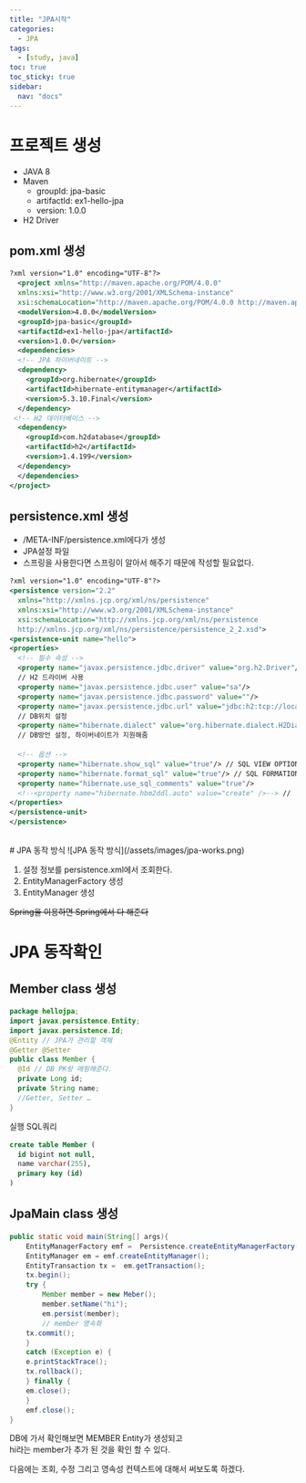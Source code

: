 ```yaml
---
title: "JPA시작"
categories:
  - JPA
tags:
  - [study, java]
toc: true
toc_sticky: true
sidebar: 
  nav: "docs"
---
```


# 프로젝트 생성
- JAVA 8
- Maven
  - groupId: jpa-basic
  - artifactId: ex1-hello-jpa
  - version: 1.0.0
- H2 Driver 

## pom.xml 생성
```xml
?xml version="1.0" encoding="UTF-8"?> 
  <project xmlns="http://maven.apache.org/POM/4.0.0" 
  xmlns:xsi="http://www.w3.org/2001/XMLSchema-instance" 
  xsi:schemaLocation="http://maven.apache.org/POM/4.0.0 http://maven.apache.org/xsd/maven-4.0.0.xsd"> 
  <modelVersion>4.0.0</modelVersion> 
  <groupId>jpa-basic</groupId> 
  <artifactId>ex1-hello-jpa</artifactId> 
  <version>1.0.0</version> 
  <dependencies> 
  <!-- JPA 하이버네이트 --> 
  <dependency> 
    <groupId>org.hibernate</groupId> 
    <artifactId>hibernate-entitymanager</artifactId> 
    <version>5.3.10.Final</version> 
  </dependency> 
 <!-- H2 데이터베이스 --> 
  <dependency> 
    <groupId>com.h2database</groupId> 
    <artifactId>h2</artifactId> 
    <version>1.4.199</version> 
  </dependency> 
  </dependencies> 
</project>
```

## persistence.xml 생성
- /META-INF/persistence.xml에다가 생성
- JPA설정 파일
- 스프링을 사용한다면 스프링이 알아서 해주기 때문에 작성할 필요없다.

```xml
?xml version="1.0" encoding="UTF-8"?> 
<persistence version="2.2" 
  xmlns="http://xmlns.jcp.org/xml/ns/persistence" 
  xmlns:xsi="http://www.w3.org/2001/XMLSchema-instance" 
  xsi:schemaLocation="http://xmlns.jcp.org/xml/ns/persistence 
  http://xmlns.jcp.org/xml/ns/persistence/persistence_2_2.xsd"> 
<persistence-unit name="hello"> 
<properties> 
  <!-- 필수 속성 --> 
  <property name="javax.persistence.jdbc.driver" value="org.h2.Driver"/> 
  // H2 드라이버 사용
  <property name="javax.persistence.jdbc.user" value="sa"/> 
  <property name="javax.persistence.jdbc.password" value=""/> 
  <property name="javax.persistence.jdbc.url" value="jdbc:h2:tcp://localhost/~/test"/> 
  // DB위치 설정
  <property name="hibernate.dialect" value="org.hibernate.dialect.H2Dialect"/> 
  // DB방언 설정, 하이버네이트가 지원해줌
 
  <!-- 옵션 --> 
  <property name="hibernate.show_sql" value="true"/> // SQL VIEW OPTION
  <property name="hibernate.format_sql" value="true"/> // SQL FORMATION
  <property name="hibernate.use_sql_comments" value="true"/> 
  <!--<property name="hibernate.hbm2ddl.auto" value="create" />--> // 
</properties> 
</persistence-unit> 
</persistence> 
```
<br/>
# JPA 동작 방식
![JPA 동작 방식](/assets/images/jpa-works.png)

1. 설정 정보를 persistence.xml에서 조회한다.
2. EntityManagerFactory 생성
3. EntityManager 생성   

~~Spring을 이용하면 Spring에서 다 해준다~~

# JPA 동작확인
## Member class 생성

```java
package hellojpa; 
import javax.persistence.Entity; 
import javax.persistence.Id; 
@Entity // JPA가 관리할 객체 
@Getter @Setter
public class Member { 
  @Id // DB PK랑 매핑해준다.
  private Long id; 
  private String name; 
  //Getter, Setter … 
} 
```
실행 SQL쿼리
```sql
create table Member ( 
  id bigint not null, 
  name varchar(255), 
  primary key (id) 
)
```

## JpaMain class 생성
```java
public static void main(String[] args){
    EntityManagerFactory emf =  Persistence.createEntityManagerFactory("hello");
    EntityManager em = emf.createEntityManager();	
    EntityTransaction tx =  em.getTransaction();
    tx.begin();
    try {
        Member member = new Meber();
        member.setName("hi");
        em.persist(member); 
        // member 영속화
    tx.commit(); 
    } 
    catch (Exception e) {
    e.printStackTrace();
	tx.rollback();
    } finally {
	em.close();
    }
    emf.close();
}

```
DB에 가서 확인해보면 MEMBER Entity가 생성되고    
hi라는 member가 추가 된 것을 확인 할 수 있다.

다음에는 조회, 수정 그리고 영속성 컨텍스트에 대해서 써보도록 하겠다.